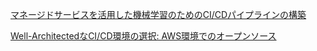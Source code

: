
[マネージドサービスを活用した機械学習のためのCI/CDパイプラインの構築](https://aws.amazon.com/jp/blogs/news/brainpad-ml-cicd-pipeline/)

[Well-ArchitectedなCI/CD環境の選択: AWS環境でのオープンソース](https://aws.amazon.com/jp/blogs/news/choosing-a-well-architected-ci-cd-approach-open-source-on-aws/)
